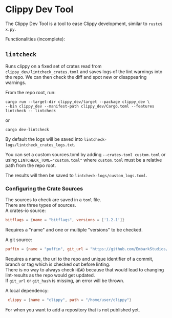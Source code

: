 # Clippy Dev Tool 

The Clippy Dev Tool is a tool to ease Clippy development, similar to `rustc`s `x.py`.

Functionalities (incomplete):

## `lintcheck`
Runs clippy on a fixed set of crates read from `clippy_dev/lintcheck_crates.toml`
and saves logs of the lint warnings into the repo.
We can then check the diff and spot new or disappearing warnings.

From the repo root, run:
````
cargo run --target-dir clippy_dev/target --package clippy_dev \
--bin clippy_dev --manifest-path clippy_dev/Cargo.toml --features lintcheck -- lintcheck
````
or
````
cargo dev-lintcheck
````

By default the logs will be saved into `lintcheck-logs/lintcheck_crates_logs.txt`.

You can set a custom sources.toml by adding `--crates-toml custom.toml` or using `LINTCHECK_TOML="custom.toml"`
where `custom.toml` must be a relative path from the repo root.

The results will then be saved to `lintcheck-logs/custom_logs.toml`.

### Configuring the Crate Sources

The sources to check are saved in a `toml` file.  
There are three types of sources.  
A crates-io source:
````toml
bitflags = {name = "bitflags", versions = ['1.2.1']}
````
Requires a "name" and one or multiple "versions" to be checked.

A git source:
````toml
puffin = {name = "puffin", git_url = "https://github.com/EmbarkStudios/puffin", git_hash = "02dd4a3"}
````
Requires a name, the url to the repo and unique identifier of a commit,
branch or tag which is checked out before linting.  
There is no way to always check `HEAD` because that would lead to changing lint-results as the repo would get updated.  
If `git_url` or `git_hash` is missing, an error will be thrown.

A local dependency:
````toml
 clippy = {name = "clippy", path = "/home/user/clippy"}
````
For when you want to add a repository that is not published yet.  
